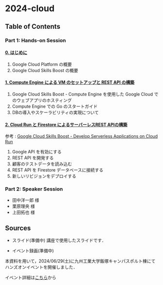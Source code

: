 # 2024-cloud

## Table of Contents

### Part 1: Hands-on Session

#### [0. はじめに](0-intro.md)

1. Google Cloud Platform の概要
1. Google Cloud Skills Boost の概要

#### [1. Compute Engine による VM のセットアップと REST API の構築](1-vm.md)

1. Google Cloud Skills Boost - Compute Engine を使用した Google Cloud でのウェブアプリのホスティング
1. Compute Engine での Go のスタートガイド
1. DBの導入やスケーラビリティの実現について

#### [2. Cloud Run と Firestore によるサーバーレスREST APIの構築](2-sv-less.md)

参考 : [Google Cloud Skills Boost - Develop Serverless Applications on Cloud Run](https://www.cloudskillsboost.google/course_templates/741/labs/464421)

1. Google API を有効にする
1. REST API を開発する
1. 顧客のテストデータを読み込む
1. REST API を Firestore データベースに接続する
1. 新しいリビジョンをデプロイする

### Part 2: Speaker Session

- 田中洋一郎 様
- 栗原理央 様
- 上田拓也 様

## Sources

- スライド(準備中)
講座で使用したスライドです．

- イベント録画(準備中)

本資料を用いて，2024/06/29(土)に九州工業大学飯塚キャンパスポルト棟にてハンズオンイベントを開催しました．

イベント詳細は[こちら](https://gdsc.community.dev/events/details/developer-student-clubs-kyushu-institute-of-technology-fukuoka-japan-presents-hazimetenogoogle-cloud-sabaresu-tsute-douiukoto/)から

